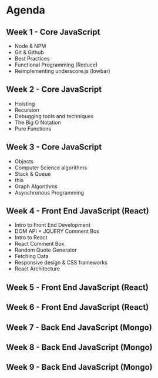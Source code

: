 # Agenda

## Week 1 - Core JavaScript

- Node & NPM
- Git & Github
- Best Practices
- Functional Programming (Reduce)
- Reimplementing underscore.js (lowbar)

## Week 2 - Core JavaScript

- Hoisting
- Recursion
- Debugging tools and techniques
- The Big O Notation
- Pure Functions

## Week 3 - Core JavaScript

- Objects
- Computer Science algorithms
- Stack & Queue
- this
- Graph Algorithms
- Asynchronous Programming

## Week 4 - Front End JavaScript (React)

- Intro to Front End Development
- DOM API + JQUERY Comment Box
- Intro to React
- React Comment Box
- Random Quote Generator
- Fetching Data
- Responsive design & CSS frameworks
- React Architecture

## Week 5 - Front End JavaScript (React)

## Week 6 - Front End JavaScript (React)

## Week 7 - Back End JavaScript (Mongo)

## Week 8 - Back End JavaScript (Mongo)

## Week 9 - Back End JavaScript (Mongo)
